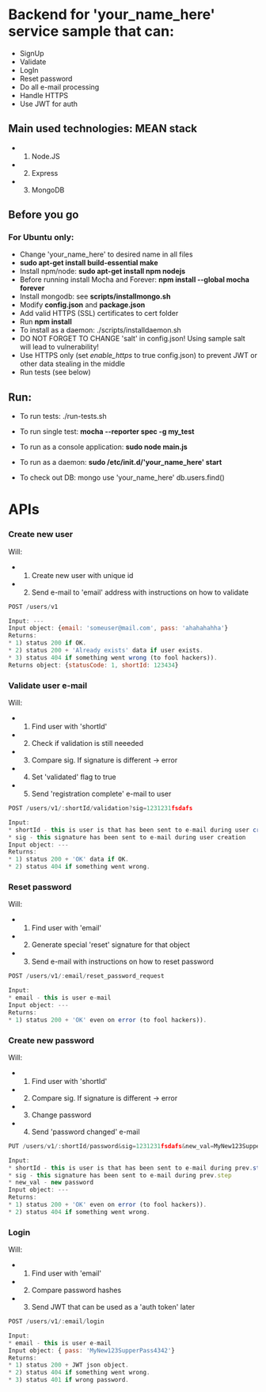 # Backend for 'your_name_here' service sample that can: 
* SignUp
* Validate
* LogIn 
* Reset password 
* Do all e-mail processing
* Handle HTTPS
* Use JWT for auth

## Main used technologies: MEAN stack
* 1) Node.JS
* 2) Express
* 3) MongoDB

## Before you go
### For Ubuntu only:
* Change 'your_name_here' to desired name in all files
* **sudo apt-get install build-essential make**
* Install npm/node: 
     **sudo apt-get install npm nodejs**
* Before running install Mocha and Forever:
     **npm install \-\-global mocha forever**
* Install mongodb: see **scripts/installmongo.sh**
* Modify **config.json** and **package.json**
* Add valid HTTPS (SSL) certificates to cert folder
* Run **npm install**
* To install as a daemon: ./scripts/installdaemon.sh
* DO NOT FORGET TO CHANGE 'salt' in config.json! Using sample salt will lead to vulnerability!
* Use HTTPS only (set *enable_https* to true config.json) to prevent JWT or other data stealing in the middle
* Run tests (see below)

## Run:
* To run tests:
     ./run-tests.sh

* To run single test:
     **mocha \-\-reporter spec -g my_test**

* To run as a console application:
     **sudo node main.js**

* To run as a daemon:
     **sudo /etc/init.d/'your_name_here' start**

* To check out DB:
     mongo
     use 'your_name_here'
     db.users.find()

# APIs

### **Create new user**
Will:
* 1) Create new user with unique id
* 2) Send e-mail to 'email' address with instructions on how to validate

```javascript
POST /users/v1

Input: ---
Input object: {email: 'someuser@mail.com', pass: 'ahahahahha'}
Returns: 
* 1) status 200 if OK. 
* 2) status 200 + 'Already exists' data if user exists.
* 3) status 404 if something went wrong (to fool hackers)).
Returns object: {statusCode: 1, shortId: 123434} 
```

### **Validate user e-mail**
Will:
* 1) Find user with 'shortId'
* 2) Check if validation is still neeeded
* 3) Compare sig. If signature is different -> error
* 4) Set 'validated' flag to true
* 5) Send 'registration complete' e-mail to user 

```javascript
POST /users/v1/:shortId/validation?sig=1231231fsdafs

Input: 
* shortId - this is user is that has been sent to e-mail during user creation (equals to *shortId* in 1st method response)
* sig - this signature has been sent to e-mail during user creation
Input object: ---
Returns: 
* 1) status 200 + 'OK' data if OK.
* 2) status 404 if something went wrong.
```

### **Reset password**
Will:
* 1) Find user with 'email'
* 2) Generate special 'reset' signature for that object
* 3) Send e-mail with instructions on how to reset password

```javascript
POST /users/v1/:email/reset_password_request

Input: 
* email - this is user e-mail
Input object: ---
Returns: 
* 1) status 200 + 'OK' even on error (to fool hackers)).
```

### **Create new password**
Will: 
* 1) Find user with 'shortId'
* 2) Compare sig. If signature is different -> error
* 3) Change password
* 4) Send 'password changed' e-mail

```javascript
PUT /users/v1/:shortId/password&sig=1231231fsdafs&new_val=MyNew123SupperPass4342

Input: 
* shortId - this is user is that has been sent to e-mail during prev.step (equals to *shortId* in 1st method response)
* sig - this signature has been sent to e-mail during prev.step
* new_val - new password
Input object: ---
Returns: 
* 1) status 200 + 'OK' even on error (to fool hackers)).
* 2) status 404 if something went wrong.
```

### **Login**
Will:
* 1) Find user with 'email'
* 2) Compare password hashes
* 3) Send JWT that can be used as a 'auth token' later

```javascript
POST /users/v1/:email/login

Input: 
* email - this is user e-mail
Input object: { pass: 'MyNew123SupperPass4342'}
Returns: 
* 1) status 200 + JWT json object.
* 2) status 404 if something went wrong.
* 3) status 401 if wrong password. 
```
